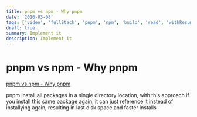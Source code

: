 ```yaml
---
title: pnpm vs npm - Why pnpm
date: '2016-03-08'
tags: ['video', 'fullStack', 'pnpm', 'npm', 'build', 'read', 'withResume']
draft: true
summary: Implement it
description: Implement it
---
```

# pnpm vs npm - Why pnpm


[pnpm vs npm - Why pnpm](https://www.youtube.com/watch?v=cpHl8IdHsxw&ab_channel=BasaratCodes)

pnpm install all packages in a single directory location, with this approach if you install this same package again, it can just reference it instead of installying again, resulting in last disk space and faster installs

